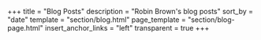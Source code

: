 +++
title = "Blog Posts"
description = "Robin Brown's blog posts"
sort_by = "date"
template = "section/blog.html"
page_template = "section/blog-page.html"
insert_anchor_links = "left"
transparent = true
+++
